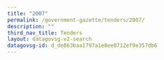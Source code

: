 ```yaml
---
title: "2007"
permalink: /government-gazette/tenders/2007/
description: ""
third_nav_title: Tenders
layout: datagovsg-v2-search
datagovsg-id: d_de863baa1797a1e8ee0712ef9e357db6
---
```

